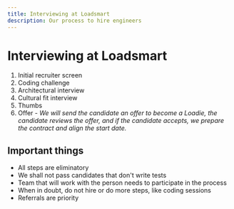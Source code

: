 ```yaml
---
title: Interviewing at Loadsmart
description: Our process to hire engineers
---
```


# Interviewing at Loadsmart

1. Initial recruiter screen
2. Coding challenge
3. Architectural interview
4. Cultural fit interview
5. Thumbs
6. Offer - _We will send the candidate an offer to become a Loadie, the candidate reviews the offer, and if the candidate accepts, we prepare the contract and align the start date._

## Important things

- All steps are eliminatory
- We shall not pass candidates that don't write tests
- Team that will work with the person needs to participate in the process
- When in doubt, do not hire or do more steps, like coding sessions
- Referrals are priority
